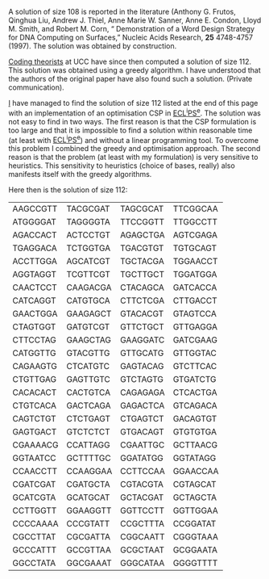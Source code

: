  A solution of size <IT>108</IT> is reported in the
  literature
  (Anthony G. Frutos,
   Qinghua Liu,
   Andrew J. Thiel,
   Anne Marie W. Sanner,
   Anne E. Condon,
   Lloyd M. Smith, and
   Robert M. Corn,
   &#8220; Demonstration of a Word Design Strategy for DNA Computing on Surfaces,&#8221;
   Nucleic Acids Research, <B>25</B> 4748-4757 (1997).
 The solution was obtained by construction.

<P>

 <A HREF="http://maths.ucc.ie/staff/fitzpatrickp/">Coding theorists</A> at UCC 
  have since then computed a solution of size <IT>112</IT>.
 This solution was obtained using a greedy algorithm. 
 I have understood that the authors of the original paper
  have also found such a solution.
 (Private communication).

<P>

 <A HREF="http://csweb.ucc.ie/~dongen">I</A>
  have managed to find the solution of size <IT>112</IT>
  listed at the end of this page
  with an implementation of an optimisation CSP in
   <A HREF="http://www.icparc.ic.ac.uk/eclipse">ECL<SUP><IT>i</IT></SUP>PS<SUP><IT>e</IT></SUP></A>.
 The solution was not easy to find in two ways.
 The first reason is that the CSP formulation is too large
  and that it is impossible to find a solution within reasonable time
  (at least with <A HREF="http://www.icparc.ic.ac.uk/eclipse">ECL<SUP><IT>i</IT></SUP>PS<SUP><IT>e</IT></SUP></A>) and
  without a linear programming tool.
 To overcome this problem I combined the greedy and optimisation approach.
 The second reason is that the problem (at least with my formulation)
  is very sensitive to heuristics.
 This sensitivity to heuristics (choice of bases, really)
  also manifests itself with the greedy algorithms.

Here then is the solution of size 112: 
<P>

 <CENTER>
 <TABLE COLUMNS=8>
<TR><TD>AAGCCGTT</TD> <TD>TACGCGAT</TD> <TD>TAGCGCAT</TD> <TD>TTCGGCAA</TD></TR>
<TR><TD>ATGGGGAT</TD> <TD>TAGGGGTA</TD> <TD>TTCCGGTT</TD> <TD>TTGGCCTT</TD></TR>
<TR><TD>AGACCACT</TD> <TD>ACTCCTGT</TD> <TD>AGAGCTGA</TD> <TD>AGTCGAGA</TD></TR>
<TR><TD>TGAGGACA</TD> <TD>TCTGGTGA</TD> <TD>TGACGTGT</TD> <TD>TGTGCAGT</TD></TR>
<TR><TD>ACCTTGGA</TD> <TD>AGCATCGT</TD> <TD>TGCTACGA</TD> <TD>TGGAACCT</TD></TR>
<TR><TD>AGGTAGGT</TD> <TD>TCGTTCGT</TD> <TD>TGCTTGCT</TD> <TD>TGGATGGA</TD></TR>
<TR><TD>CAACTCCT</TD> <TD>CAAGACGA</TD> <TD>CTACAGCA</TD> <TD>GATCACCA</TD></TR>
<TR><TD>CATCAGGT</TD> <TD>CATGTGCA</TD> <TD>CTTCTCGA</TD> <TD>CTTGACCT</TD></TR>
<TR><TD>GAACTGGA</TD> <TD>GAAGAGCT</TD> <TD>GTACACGT</TD> <TD>GTAGTCCA</TD></TR>
<TR><TD>CTAGTGGT</TD> <TD>GATGTCGT</TD> <TD>GTTCTGCT</TD> <TD>GTTGAGGA</TD></TR>
<TR><TD>CTTCCTAG</TD> <TD>GAAGCTAG</TD> <TD>GAAGGATC</TD> <TD>GATCGAAG</TD></TR>
<TR><TD>CATGGTTG</TD> <TD>GTACGTTG</TD> <TD>GTTGCATG</TD> <TD>GTTGGTAC</TD></TR>
<TR><TD>CAGAAGTG</TD> <TD>CTCATGTC</TD> <TD>GAGTACAG</TD> <TD>GTCTTCAC</TD></TR>
<TR><TD>CTGTTGAG</TD> <TD>GAGTTGTC</TD> <TD>GTCTAGTG</TD> <TD>GTGATCTG</TD></TR>
<TR><TD>CACACACT</TD> <TD>CACTGTCA</TD> <TD>CAGAGAGA</TD> <TD>CTCACTGA</TD></TR>
<TR><TD>CTGTCACA</TD> <TD>GACTCAGA</TD> <TD>GAGACTCA</TD> <TD>GTCAGACA</TD></TR>
<TR><TD>CAGTCTGT</TD> <TD>CTCTGAGT</TD> <TD>CTGAGTCT</TD> <TD>GACAGTGT</TD></TR>
<TR><TD>GAGTGACT</TD> <TD>GTCTCTCT</TD> <TD>GTGACAGT</TD> <TD>GTGTGTGA</TD></TR>
<TR><TD>CGAAAACG</TD> <TD>CCATTAGG</TD> <TD>CGAATTGC</TD> <TD>GCTTAACG</TD></TR>
<TR><TD>GGTAATCC</TD> <TD>GCTTTTGC</TD> <TD>GGATATGG</TD> <TD>GGTATAGG</TD></TR>
<TR><TD>CCAACCTT</TD> <TD>CCAAGGAA</TD> <TD>CCTTCCAA</TD> <TD>GGAACCAA</TD></TR>
<TR><TD>CGATCGAT</TD> <TD>CGATGCTA</TD> <TD>CGTACGTA</TD> <TD>CGTAGCAT</TD></TR>
<TR><TD>GCATCGTA</TD> <TD>GCATGCAT</TD> <TD>GCTACGAT</TD> <TD>GCTAGCTA</TD></TR>
<TR><TD>CCTTGGTT</TD> <TD>GGAAGGTT</TD> <TD>GGTTCCTT</TD> <TD>GGTTGGAA</TD></TR>
<TR><TD>CCCCAAAA</TD> <TD>CCCGTATT</TD> <TD>CCGCTTTA</TD> <TD>CCGGATAT</TD></TR>
<TR><TD>CGCCTTAT</TD> <TD>CGCGATTA</TD> <TD>CGGCAATT</TD> <TD>CGGGTAAA</TD></TR>
<TR><TD>GCCCATTT</TD> <TD>GCCGTTAA</TD> <TD>GCGCTAAT</TD> <TD>GCGGAATA</TD></TR>
<TR><TD>GGCCTATA</TD> <TD>GGCGAAAT</TD> <TD>GGGCATAA</TD> <TD>GGGGTTTT</TD></TR>
 </TABLE>
</CENTER>
